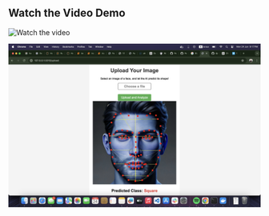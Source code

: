 ## Watch the Video Demo

![Watch the video](https://player.vimeo.com/video/967144229)

[![Watch the video](https://github.com/djellab-ahmed/FaceShapeClassifier/blob/main/demo.png)](https://player.vimeo.com/video/967144229)






